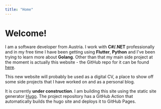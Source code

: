 ```yaml
---
title: "Home"
---
```


# Welcome!

I am a software developer from Austria. I work with **C#/.NET** professionally and in my free time I have been getting using **Flutter**, **Python** and I've been trying to learn more about **Golang**. Other than that my main side project at the moment is actually this website - the GitHub repo for it can be found [here](https://github.com/matkv/hugo-website).

This new website will probably be used as a digital CV, a place to show off some side projects that I have worked on and as a personal blog.

It is currently **under construction**. I am building this site using the static site generator [Hugo](https://gohugo.io). The project repository has a GitHub Action that automatically builds the hugo site and deploys it to GitHub Pages.
